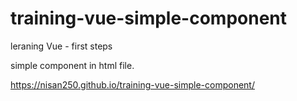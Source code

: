 # training-vue-simple-component

leraning Vue - first steps

simple component in html file.

https://nisan250.github.io/training-vue-simple-component/
